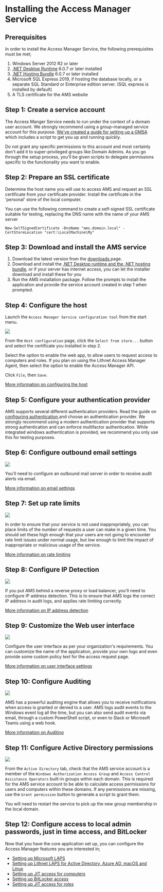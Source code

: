 # Installing the Access Manager Service

## Prerequisites

In order to install the Access Manager Service, the following prerequisites must be met;

1. Windows Server 2012 R2 or later
2. [.NET Desktop Runtime](https://dotnet.microsoft.com/download/dotnet-core/6.0/runtime) 6.0.7 or later installed
3. [.NET Hosting Bundle](https://dotnet.microsoft.com/download/dotnet-core/6.0/runtime) 6.0.7 or later installed
4. Microsoft SQL Express 2019, if hosting the database locally, or a separate SQL Standard or Enterprise edition server. (SQL express is installed by default)
5. A TLS certificate for the AMS website

## Step 1: Create a service account

The Access Manger Service needs to run under the context of a domain user account. We strongly recommend using a group-managed service account for this purpose. [We've created a guide for setting up a GMSA](creating-a-service-account-for-the-access-manager-service.md) which includes a script to get you up and running quickly.

Do not grant any specific permissions to this account and most certainly don't add it to super-privileged groups like Domain Admins. As you go through the setup process, you'll be given scripts to delegate permissions specific to the functionality you want to enable.

## Step 2: Prepare an SSL certificate

Determine the host name you will use to access AMS and request an SSL certificate from your certificate provider. Install the certificate in the 'personal' store of the local computer.

You can use the following command to create a self-signed SSL certificate suitable for testing, replacing the DNS name with the name of your AMS server

```
New-SelfSignedCertificate -DnsName "ams.domain.local" -CertStoreLocation "cert:\LocalMachine\My"
```

## Step 3: Download and install the AMS service

1. Download the latest version from the [downloads ](../downloads.md)page.
2. Download and install the [.NET Desktop runtime and the .NET hosting bundle](https://dotnet.microsoft.com/download/dotnet-core/6.0/runtime), or if your server has internet access, you can let the installer download and install these for you
3. Run the AMS installation package. Follow the prompts to install the application and provide the service account created in step 1 when prompted.

## Step 4: Configure the host
Launch the `Access Manager Service configuration tool` from the start menu. 

![](../../images/ui-page-host-configuration.png)

From the `Host configuration` page, click the `Select from store...` button and select the certificate you installed in step 2.

Select the option to enable the web app, to allow users to request access to computers and roles. If you plan on using the Lithnet Access Manager Agent, then select the option to enable the Access Manager API.

Click `File`, then `Save`.

[More information on configuring the host](../../help-and-support/app-pages/host-configuration-page.md)

## Step 5: Configure your authentication provider

AMS supports several different authentication providers. Read the guide on [configuring authentication ](../../configuration/setting-up-authentication/)and choose an authentication provider. We strongly recommend using a modern authentication provider that supports strong authentication and can enforce multifactor authentication. While integrated windows authentication is provided, we recommend you only use this for testing purposes.

## Step 6: Configure outbound email settings

![](../../images/ui-page-email.png)

You'll need to configure an outbound mail server in order to receive audit alerts via email.

[More information on email settings](../../help-and-support/app-pages/email-page.md)

## Step 7: Set up rate limits

![](../../images/ui-page-rate-limits.png)

In order to ensure that your service is not used inappropriately, you can place limits of the number of requests a user can make in a given time. You should set these high enough that your users are not going to encounter rate limit issues under normal usage, but low enough to limit the impact of inappropriate or malicious usage of the service.

[More information on rate limiting](../../help-and-support/app-pages/rate-limits-page.md)

## Step 8: Configure IP Detection

![](../../images/ui-page-ip-detection.png)

If you put AMS behind a reverse proxy or load balancer, you'll need to configure IP address detection. This is to ensure that AMS logs the correct IP address in audit logs, and applies rate limiting correctly.

[More information on IP address detection](../../help-and-support/app-pages/ip-address-detection-page.md)

## Step 9: Customize the Web user interface

![](../../images/ui-page-user-interface.png)

Configure the user interface as per your organization's requirements. You can customize the name of the application, provide your own logo and even provide some custom policy text for the access request page.

[More information on user interface settings](../../help-and-support/app-pages/user-interface-page.md)

## Step 10: Configure Auditing

![](../../images/ui-page-auditing.png)

AMS has a powerful auditing engine that allows you to receive notifications when access is granted or denied to a user. AMS logs audit events to the Windows event log all the time, but you can also send audit events via email, through a custom PowerShell script, or even to Slack or Microsoft Teams using a web hook.

[More information on Auditing](../../help-and-support/app-pages/auditing-page.md)

## Step 11: Configure Active Directory permissions

![](../../images/ui-page-directory-configuration-active-directory.png)

From the `Active Directory` tab, check that the AMS service account is a member of the `Windows Authorization Access Group` and `Access Control Assistance Operators` built-in groups within each domain. This is required for the AMS service account to be able to calculate access permissions for users and computers within these domains. If any permissions are missing, use the `Grant permission` button to generate a script to grant them.

You will need to restart the service to pick up the new group membership in the local domain.

## Step 12: Configure access to local admin passwords, just in time access, and BitLocker

Now that you have the core application set up, you can configure the Access Manager features you are interested in;

* [Setting up Microsoft LAPS](../../configuration/deploying-features/setting-up-microsoft-laps.md)
* [Setting up Lithnet LAPS for Active Directory, Azure AD, macOS and Linux](../../configuration/deploying-features/setting-up-lithnet-laps/)
* [Setting up JIT access for computers](../../configuration/deploying-features/setting-up-jit-access.md)
* [Setting up BitLocker access](../../configuration/deploying-features/setting-up-bitlocker-access.md)
* [Setting up JIT access for roles](../../configuration/deploying-features/setting-up-jit-for-roles.md)